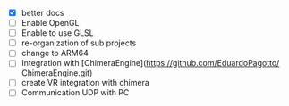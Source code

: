 - [x] better docs
- [ ] Enable OpenGL
- [ ] Enable to use GLSL
- [ ] re-organization of sub projects
- [ ] change to ARM64
- [ ] Integration with [ChimeraEngine](https://github.com/EduardoPagotto/
ChimeraEngine.git)
- [ ] create VR integration with chimera
- [ ] Communication UDP with PC